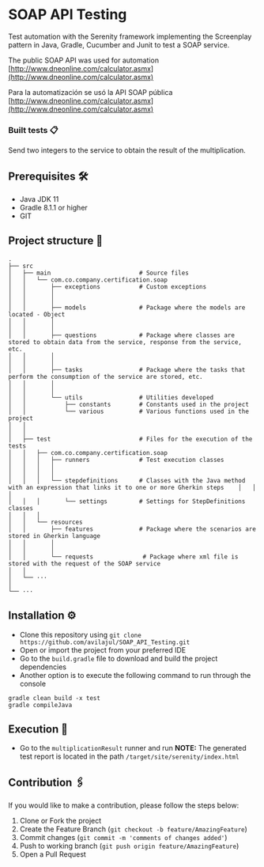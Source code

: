 # SOAP API Testing
Test automation with the Serenity framework implementing the Screenplay pattern in Java, 
Gradle, Cucumber and Junit to test a SOAP service.

The public SOAP API was used for automation
[http://www.dneonline.com/calculator.asmx](http://www.dneonline.com/calculator.asmx)

Para la automatización se usó la API SOAP pública [http://www.dneonline.com/calculator.asmx](http://www.dneonline.com/calculator.asmx) 

### Built tests 📋
Send two integers to the service to obtain the result of the multiplication.

## Prerequisites 🛠️ ##

- Java JDK 11
- Gradle 8.1.1 or higher
- GIT

## Project structure 🗼

    .
    ├── src              
    │   ├── main                         # Source files 
    │   │   └── com.co.company.certification.soap
    │   │       ├── exceptions           # Custom exceptions
    │   │       │
    │   │       │
    │   │       ├── models               # Package where the models are located - Object
    │   │       │            
    │   │       │
    │   │       ├── questions            # Package where classes are stored to obtain data from the service, response from the service, etc.
    │   │       │   
    │   │       │                         
    │   │       ├── tasks                # Package where the tasks that perform the consumption of the service are stored, etc.
    │   │       │   
    │   │       │
    │   │       └── utils                # Utilities developed
    │   │           ├── constants        # Constants used in the project
    │   │           └── various          # Various functions used in the project
    │   │
    │   │
    │   ├── test                         # Files for the execution of the tests
    │   │   ├── com.co.company.certification.soap
    │   │   │   ├── runners              # Test execution classes
    │   │   │   │   
    │   │   │   │
    │   │   │   └── stepdefinitions      # Classes with the Java method with an expression that links it to one or more Gherkin steps    │   │   │       
    │   │   │       └── settings         # Settings for StepDefinitions classes
    │   │   │    
    │   │   └── resources
    │   │       ├── features             # Package where the scenarios are stored in Gherkin language
    │   │       │   
    │   │       │
    │   │       └── requests              # Package where xml file is stored with the request of the SOAP service
    │   │           
    │   └── ···
    │
    └── ···

## Installation ⚙️
- Clone this repository using `git clone https://github.com/avilajul/SOAP_API_Testing.git`
- Open or import the project from your preferred IDE
- Go to the `build.gradle` file to download and build the project dependencies
- Another option is to execute the following command to run through the console
```
gradle clean build -x test
gradle compileJava
```
## Execution 🚀
- Go to the `multiplicationResult` runner and run
**NOTE:** The generated test report is located in the path `/target/site/serenity/index.html`

## Contribution 🖇️
If you would like to make a contribution, please follow the steps below:

1. Clone or Fork the project
2. Create the Feature Branch (`git checkout -b feature/AmazingFeature`)
3. Commit changes (`git commit -m 'comments of changes added'`)
4. Push to working branch (`git push origin feature/AmazingFeature`)
5. Open a Pull Request